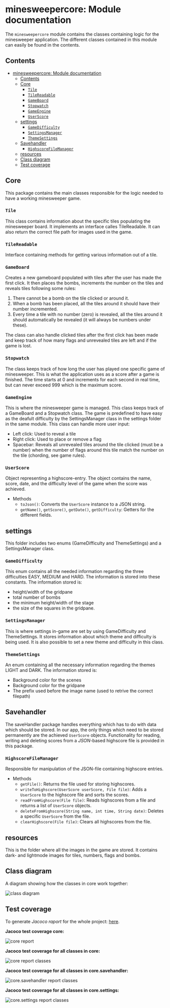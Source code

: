 # minesweepercore: Module documentation

The `minesweepercore` module contains the classes containing logic for the minesweeper application. The different classes contained in this module can easily be found in the contents.

## Contents

- [minesweepercore: Module documentation](#minesweepercore-module-documentation)
  - [Contents](#contents)
  - [Core](#core)
    - [`Tile`](#tile)
    - [`TileReadable`](#tilereadable)
    - [`GameBoard`](#gameboard)
    - [`Stopwatch`](#stopwatch)
    - [`GameEngine`](#gameengine)
    - [`UserScore`](#userscore)
  - [settings](#settings)
    - [`GameDifficulty`](#gamedifficulty)
    - [`SettingsManager`](#settingsmanager)
    - [`ThemeSettings`](#themesettings)
  - [Savehandler](#savehandler)
    - [`HighscoreFileManager`](#highscorefilemanager)
  - [resources](#resources)
  - [Class diagram](#class-diagram)
  - [Test coverage](#test-coverage)

## Core

This package contains the main classes responsible for the logic needed to have a working minesweeper game.

### `Tile`

This class contains information about the specific tiles populating the minesweeper board. It implements an interface calles TileReadable. It can also return the correct file path for images used in the game.

### `TileReadable`

Interface containing methods for getting various information out of a tile.

### `GameBoard`

Creates a new gameboard populated with tiles after the user has made the first click. It then places the bombs, increments the number on the tiles and reveals tiles following some rules:

1. There cannot be a bomb on the tile clicked or around it.
2. When a bomb has been placed, all the tiles around it should have their number incremented.
3. Every time a tile with no number (zero) is revealed, all the tiles around it should automatically be revealed (it will always be numbers under these).

The class can also handle clicked tiles after the first click has been made and keep track of how many flags and unrevealed tiles are left and if the game is lost.

### `Stopwatch`

The class keeps track of how long the user has played one specific game of minesweeper. This is what the application uses as a score after a game is finished. The time starts at 0 and increments for each second in real time, but can never exceed 999 which is the maximum score.

### `GameEngine`

This is where the minesweeper game is managed. This class keeps track of a GameBoard and a Stopwatch class. The game is predefined to have easy as the deafult difficulty by the SettingsManager class in the settings folder in the same module. This class can handle more user input:

- Left click: Used to reveal a tile
- Right click: Used to place or remove a flag
- Spacebar: Reveals all unrevealed tiles around the tile clicked (must be a number) when the number of flags around this tile match the number on the tile (chording, see game rules).

### `UserScore`

Object representing a highscore-entry. The object contains the name, score, date, and the difficulty level of the game when the score was achieved.

- Methods
  - `toJson()`: Converts the `UserScore` instance to a JSON string.
  - `getName()`, `getScore()`, `getDate()`, `getDifficulty`: Getters for the different fields.

## settings

This folder includes two enums (GameDifficulty and ThemeSettings) and a SettingsManager class.

### `GameDifficulty`

This enum contains all the needed information regarding the three difficulties EASY, MEDIUM and HARD. The information is stored into these constants. The information stored is:

- height/width of the gridpane
- total number of bombs
- the minimum height/width of the stage
- the size of the squares in the gridpane.

### `SettingsManager`

This is where settings in-game are set by using GameDifficulty and ThemeSettings. It stores information about which theme and difficulty is being used. It is also possible to set a new theme and difficulty in this class.

### `ThemeSettings`

An enum containing all the necessary information regarding the themes LIGHT and DARK. The information stored is:

- Background color for the scenes
- Background color for the gridpane
- The prefix used before the image name (used to retrive the correct filepath)

## Savehandler

The saveHandler package handles everything which has to do with data which should be stored. In our app, the only things which need to be stored permanently are the achieved `UserScore` objects.
Functionality for reading, writing and deleting scores from a _JSON_-based highscore file is provided in this package.

### `HighscoreFileManager`

Responsible for manipulation of the JSON-file containing highscore entries.

- Methods
  - `getFile()`: Returns the file used for storing highscores.
  - `writeToHighscore(UserScore userScore, File file)`: Adds a `UserScore` to the highscore file and sorts the scores.
  - `readFromHighscore(File file)`: Reads highscores from a file and returns a list of `UserScore` objects.
  - `deleteFromHighscore(String name, int time, String date)`: Deletes a specific `UserScore` from the file.
  - `clearHighscore(File file)`: Clears all highscores from the file.

## resources

This is the folder where all the images in the game are stored. It contains dark- and lightmode images for tiles, numbers, flags and bombs.

## Class diagram

A diagram showing how the classes in core work together:

![class diagram](../../pictures/classDiagram.png)

## Test coverage

To generate _Jacoco raport_ for the whole project: [here](../coverage/README.md#generate-coverage-raport-🧪).

**Jacoco test coverage core:**

![core report](../../pictures/jacoco_reports/core-report.jpg)

**Jacoco test coverage for all classes in core:**

![core report classes](../../pictures/jacoco_reports/core_core-report-classes.jpg)

**Jacoco test coverage for all classes in core.savehandler:**

![core.savehandler report classes](../../pictures/jacoco_reports/core_savehandler-report-classes.jpg)

**Jacoco test coverage for all classes in core.settings:**

![core.settings report classes](../../pictures/jacoco_reports/core_settings-report-classes.jpg)
